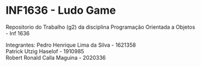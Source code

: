 # INF1636 - Ludo Game
Repositorio do Trabalho (g2) da disciplina Programação Orientada a Objetos - Inf 1636

Integrantes:
Pedro Henrique Lima da Silva - 1621358 <br>
Patrick Utzig Haselof - 1910985 <br>
Robert Ronald Calla Maguina - 2020336 <br>
